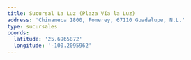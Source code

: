 ```yaml
---
title: Sucursal La Luz (Plaza Vía la Luz)
address: 'Chinameca 1800, Fomerey, 67110 Guadalupe, N.L.'
type: sucursales
coords:
  latitude: '25.6965872'
  longitude: '-100.2095962'
---
```


